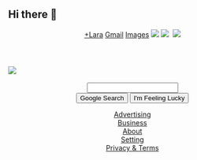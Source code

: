 ## Hi there 👋

<!DOCTYPE html>
<html>

<head>
    <link rel="stylesheet" type="text/css" href="style.css">
    <link rel="shortcut icon" type="image/png" href="favicon.ico" />
    <title>Google</title>
</head>

<body>
    <header>
        <a  href="https://plus.google.com/u/0/up/follow"><center>+Lara</a>
        <a href="https://mail.google.com">Gmail</a>
        <a href="https://www.google.com/imghp?h1=en&tab=wi&ei=0x1NVMXuJY03yATCjoFA&ved=0CAQQqi4oA">Images</a>
        <img di="products" src="products.png" />
        <img id="bell" src="bell.png" />
        <img id="share' src='share.png" />
        <img id="lara" class="headerpics" src="http://1h3.googleusercontent.com/-zkPWifjxy1M/AAAAAAAAAAI/AAAAAAAAAA/7pAAlFnncq4/s32-c/phto.jpg" />
    </header>
    <div>
        <img src="https://www.google.com/images/srpr/logo11w.png"/>
        <form name="google" action="#" method="Post"><br><center>
            <input type="search" class="search"><br>
            <input type="submit" class="button" name="submit" value="Google Search">
            <input type="submit" class="button" name="lucky" value="I'm Feeling Lucky">
        </form>
    </div>
    <footer><center>
        <a class="leftlinks" href="https://www.google.com/intl/en/ads/?fg=1">Advertising</a><center>
        <a class="leftlinks" href="https://www.google.com/service/?fg=1">Business</a><center>
        <a class="leftlinks" href="https://www.google.com/intl/en/about/">About</a><center>
        <a class="leftlinks" href="https://www.google.com/preference?h1=en">Setting</a><center>
        <a class="leftlinks" href="https://www.google.com/intl/en/policies/?fg=1">Privacy & Terms</a><center>
    </footer>
</body>

</html>

<!--
**ishagupta24/ishagupta24** is a ✨ _special_ ✨ repository because its `README.md` (this file) appears on your GitHub profile.

Here are some ideas to get you started:

- 🔭 I’m currently working on ...
- 🌱 I’m currently learning ...
- 👯 I’m looking to collaborate on ...
- 🤔 I’m looking for help with ...
- 💬 Ask me about ...
- 📫 How to reach me: ...
- 😄 Pronouns: ...
- ⚡ Fun fact: ...
-->
